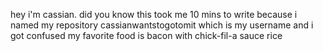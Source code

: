 hey i'm cassian. did you know this took me 10 mins to write because i named my repository cassianwantstogotomit which is my username and i got confused
my favorite food is bacon with chick-fil-a sauce rice
